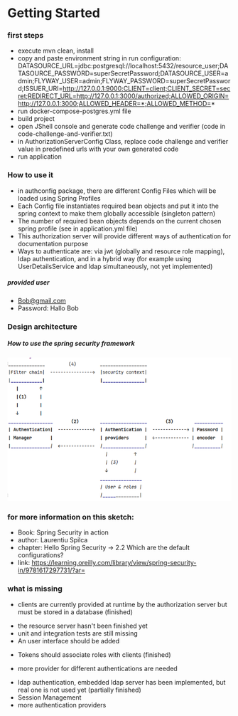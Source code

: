 # Getting Started

### first steps

* execute mvn clean, install
* copy and paste environment string in run configuration:
  DATASOURCE_URL=jdbc:postgresql://localhost:5432/resource_user;DATASOURCE_PASSWORD=superSecretPassword;DATASOURCE_USER=admin;FLYWAY_USER=admin;FLYWAY_PASSWORD=superSecretPassword;ISSUER_URI=http://127.0.0.1:9000;CLIENT=client;CLIENT_SECRET=secret;REDIRECT_URL=http://127.0.0.1:3000/authorized;ALLOWED_ORIGIN=http://127.0.0.1:3000;ALLOWED_HEADER=*;ALLOWED_METHOD=*
* run docker-compose-postgres.yml file
* build project
* open JShell console and generate code challenge and verifier (code in code-challenge-and-verifier.txt)
* in AuthorizationServerConfig Class, replace code challenge and verifier value in predefined urls with your own generated code
* run application

### How to use it
* in authconfig package, there are different Config Files which will be loaded using Spring Profiles
* Each Config file instantiates required bean objects and put it into the spring context to make them globally accessible (singleton pattern) 
* The number of required bean objects depends on the current chosen spring profile (see in application.yml file)
* This authorization server will provide different ways of authentication for documentation purpose
* Ways to authenticate are: via jwt (globally and resource role mapping), ldap authentication, 
and in a hybrid way (for example using UserDetailsService and ldap simultaneously, not yet implemented)

##### provided user 
* Bob@gmail.com
* Password: Hallo Bob

### Design architecture 
##### How to use the spring security framework


![img.png](img.png)


### for more information on this sketch:
* Book: Spring Security in action
* author: Laurentiu Spilca 
* chapter: Hello Spring Security -> 2.2 Which are the default configurations?
* link: https://learning.oreilly.com/library/view/spring-security-in/9781617297731/?ar=

### what is missing 

+ clients are currently provided at runtime by the authorization server but  
 must be stored in a database (finished)
* the resource server hasn't been finished yet
* unit and integration tests are still missing
* An user interface should be added
+ Tokens should associate roles with clients (finished)
* more provider for different authentications are needed
+ ldap authentication, embedded ldap server has been implemented, but real one is not used yet (partially finished)
+ Session Management 
+ more authentication providers

### 



                                    
